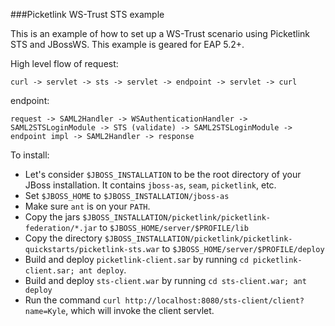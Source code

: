 ###Picketlink WS-Trust STS example

This is an example of how to set up a WS-Trust scenario using Picketlink STS and JBossWS.
This example is geared for EAP 5.2+.

High level flow of request:

```
curl -> servlet -> sts -> servlet -> endpoint -> servlet -> curl
```

endpoint:

```
request -> SAML2Handler -> WSAuthenticationHandler -> SAML2STSLoginModule -> STS (validate) -> SAML2STSLoginModule -> endpoint impl -> SAML2Handler -> response
```

To install:

- Let's consider `$JBOSS_INSTALLATION` to be the root directory of your JBoss installation.  It contains `jboss-as`, `seam`, `picketlink`, etc.
- Set `$JBOSS_HOME` to `$JBOSS_INSTALLATION/jboss-as`
- Make sure `ant` is on your `PATH`.
- Copy the jars `$JBOSS_INSTALLATION/picketlink/picketlink-federation/*.jar` to `$JBOSS_HOME/server/$PROFILE/lib`
- Copy the directory `$JBOSS_INSTALLATION/picketlink/picketlink-quickstarts/picketlink-sts.war` to `$JBOSS_HOME/server/$PROFILE/deploy`
- Build and deploy `picketlink-client.sar` by running `cd picketlink-client.sar; ant deploy`.
- Build and deploy `sts-client.war` by running `cd sts-client.war; ant deploy`
- Run the command `curl http://localhost:8080/sts-client/client?name=Kyle`, which will invoke the client servlet.
